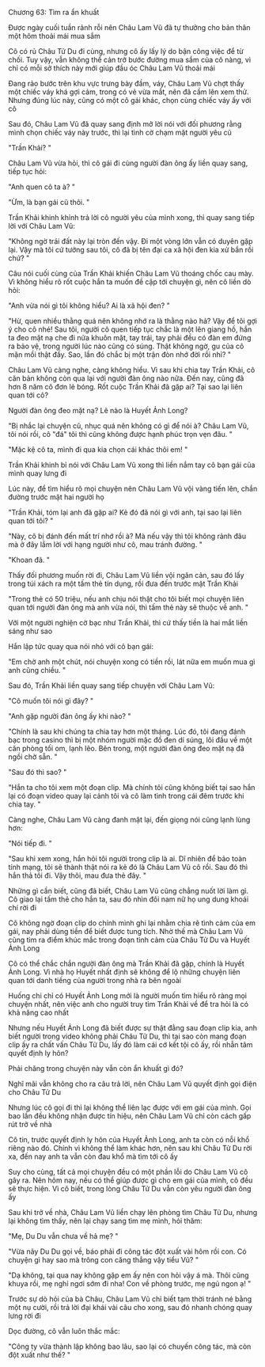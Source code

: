 




Chương 63: Tìm ra ẩn khuất

Được ngày cuối tuần rảnh rỗi nên Châu Lam Vũ đã tự thưởng cho bản thân một hôm thoải mái mua sắm

Cô có rủ Châu Tử Du đi cùng, nhưng cô ấy lấy lý do bận công việc để từ chối. Tuy vậy, vẫn không thể cản trở bước đường mua sắm của cô nàng, vì chỉ có mỗi sở thích này mới giúp đầu óc Châu Lam Vũ thoải mái

Đang rảo bước trên khu vực trưng bày đầm, váy, Châu Lam Vũ chợt thấy một chiếc váy khá gợi cảm, trong có vẻ vừa mắt, nên đã cầm lên xem thử. Nhưng đúng lúc này, cũng có một cô gái khác, chọn cùng chiếc váy ấy với cô

Sau đó, Châu Lam Vũ đã quay sang định mở lời nói với đối phương rằng mình chọn chiếc váy này trước, thì lại tình cờ chạm mặt người yêu cũ

"Trần Khải? "

Châu Lam Vũ vừa hỏi, thì cô gái đi cùng người đàn ông ấy liền quay sang, tiếp tục hỏi:

"Anh quen cô ta à? "

"Ừm, là bạn gái cũ thôi. "

Trần Khải khinh khỉnh trả lời cô người yêu của mình xong, thì quay sang tiếp lời với Châu Lam Vũ:

"Không ngờ trái đất này lại tròn đến vậy. Đi một vòng lớn vẫn có duyên gặp lại. Vậy mà tôi cứ tưởng sau tôi, cô đã bị tên đại ca xã hội đen kia xử bắn rồi chứ? "

Câu nói cuối cùng của Trần Khải khiến Châu Lam Vũ thoáng chốc cau mày. Vì không hiểu rõ rốt cuộc hắn ta muốn đề cập tới chuyện gì, nên cô liền dò hỏi:


"Anh vừa nói gì tôi không hiểu? Ai là xã hội đen? "

"Hừ, quen nhiều thằng quá nên không nhớ ra là thằng nào hả? Vậy để tôi gợi ý cho cô nhé! Sau tôi, người cô quen tiếp tục chắc là một lên giang hồ, hắn ta đeo mặt nạ che đi nửa khuôn mặt, tay trái, tay phải đều có đàn em đứng ra bảo vệ, trong người lúc nào cũng có súng. Thật không ngờ, gu của cô mặn mồi thật đấy. Sao, lần đó chắc bị một trận đòn nhớ đời rồi nhỉ? "

Châu Lam Vũ càng nghe, càng không hiểu. Vì sau khi chia tay Trần Khải, cô căn bản không còn qua lại với người đàn ông nào nữa. Đến nay, cũng đã hơn 8 năm cô đơn lẻ bóng. Rốt cuộc Trần Khải đã gặp ai? Tại sao lại liên quan tới cô?

Người đàn ông đeo mặt nạ? Lẽ nào là Huyết Ảnh Long?

"Bị nhắc lại chuyện cũ, nhục quá nên không có gì để nói à? Châu Lam Vũ, tôi nói rồi, cô "đá" tôi thì cũng không được hạnh phúc trọn vẹn đâu. "

"Mặc kệ cô ta, mình đi qua kia chọn cái khác thôi em! "

Trần Khải khinh bỉ nói với Châu Lam Vũ xong thì liền nắm tay cô bạn gái của mình quay lưng đi

Lúc này, để tìm hiểu rõ mọi chuyện nên Châu Lam Vũ vội vàng tiến lên, chắn đường trước mặt hai người họ

"Trần Khải, tóm lại anh đã gặp ai? Kẻ đó đã nói gì với anh, tại sao lại liên quan tới tôi? "

"Này, cô bị đánh đến mất trí nhớ rồi à? Mà nếu vậy thì tôi không rảnh đâu mà ở đây lắm lời với hạng người như cô, mau tránh đường. "

"Khoan đã. "

Thấy đối phương muốn rời đi, Châu Lam Vũ liền vội ngăn cản, sau đó lấy trong túi xách ra một tấm thẻ tín dụng, rồi đưa đến trước mặt Trần Khải

"Trong thẻ có 50 triệu, nếu anh chịu nói thật cho tôi biết mọi chuyện liên quan tới người đàn ông mà anh vừa nói, thì tấm thẻ này sẽ thuộc về anh. "

Với một người nghiện cờ bạc như Trần Khải, thì cứ thấy tiền là hai mắt liền sáng như sao

Hắn lập tức quay qua nói nhỏ với cô bạn gái:

"Em chờ anh một chút, nói chuyện xong có tiền rồi, lát nữa em muốn mua gì anh cũng chiều. "


Sau đó, Trần Khải liền quay sang tiếp chuyện với Châu Lam Vũ:

"Cô muốn tôi nói gì đây? "

"Anh gặp người đàn ông ấy khi nào? "

"Chính là sau khi chúng ta chia tay hơn một tháng. Lúc đó, tôi đang đánh bạc trong casino thì bị một nhóm người mặc đồ đen dí súng, lôi đầu về một căn phòng tối om, lạnh lẽo. Bên trong, một người đàn ông đeo mặt nạ đã ngồi chờ sẵn. "

"Sau đó thì sao? "

"Hắn ta cho tôi xem một đoạn clip. Mà chính tôi cũng không biết tại sao hắn lại có đoạn video quay lại cảnh tôi và cô làm tình trong cái đêm trước khi chia tay. "

Càng nghe, Châu Lam Vũ càng đanh mặt lại, đến giọng nói cũng lạnh lùng hơn:

"Nói tiếp đi. "

"Sau khi xem xong, hắn hỏi tôi người trong clip là ai. Dĩ nhiên để bảo toàn tính mạng, tôi sẽ thành thật nói ra kẻ đó là Châu Lam Vũ cô rồi. Sau đó thì hắn thả tôi đi. Vậy thôi, mau đưa thẻ đây. "

Những gì cần biết, cũng đã biết, Châu Lam Vũ cũng chẳng nuốt lời làm gì. Cô giao lại tấm thẻ cho hắn ta, sau đó nhìn đôi nam nữ họ ung dung khoái chí rời đi

Cô không ngờ đoạn clip do chính mình ghi lại nhằm chia rẽ tình cảm của em gái, nay phải dùng tiền để biết được tung tích. Nhờ thế mà Châu Lam Vũ cũng tìm ra điểm khúc mắc trong đoạn tình cảm của Châu Tử Du và Huyết Ảnh Long

Cô có thể chắc chắn người đàn ông mà Trần Khải đã gặp, chính là Huyết Ảnh Long. Vì nhà họ Huyết nhất định sẽ không để lộ những chuyện liên quan tới danh tiếng của người trong nhà ra bên ngoài

Huống chi chỉ có Huyết Ảnh Long mới là người muốn tìm hiểu rõ ràng mọi chuyện nhất, nên việc anh cho người truy tìm Trần Khải về để tra hỏi là có khả năng cao nhất

Nhưng nếu Huyết Ảnh Long đã biết được sự thật đằng sau đoạn clip kia, anh biết người trong video không phải Châu Tử Du, thì tại sao còn mang đoạn clip ấy ra chất vấn Châu Tử Du, lấy đó làm cái cớ kết tội cô ấy, rồi nhẫn tâm quyết định ly hôn?

Phải chăng trong chuyện này vẫn còn ẩn khuất gì đó?

Nghĩ mãi vẫn không cho ra câu trả lời, nên Châu Lam Vũ quyết định gọi điện cho Châu Tử Du


Nhưng lúc cô gọi đi thì lại không thể liên lạc được với em gái của mình. Gọi bao lần đều không nhận được tín hiệu, nên Châu Lam Vũ chỉ còn cách gấp rút trở về nhà

Cô tin, trước quyết định ly hôn của Huyết Ảnh Long, anh ta còn có nỗi khổ riêng nào đó. Chính vì không thể làm khác hơn, nên sau khi Châu Tử Du rời xa, đến nay anh ta vẫn còn đau khổ mà tìm tới cô ấy

Suy cho cùng, tất cả mọi chuyện đều có một phần lỗi do Châu Lam Vũ cô gây ra. Nên hôm nay, nếu có thể giúp được gì cho em gái của mình, cô đều sẽ thực hiện. Vì cô biết, trong lòng Châu Tử Du vẫn còn yêu người đàn ông ấy



Sau khi trở về nhà, Châu Lam Vũ liền chạy lên phòng tìm Châu Tử Du, nhưng lại không tìm thấy, nên lại chạy sang tìm mẹ mình, hỏi thăm:

"Mẹ, Du Du vẫn chưa về hả mẹ? "

"Vừa nãy Du Du gọi về, báo phải đi công tác đột xuất vài hôm rồi con. Có chuyện gì hay sao mà trông con căng thẳng vậy tiểu Vũ? "

"Dạ không, tại qua nay không gặp em ấy nên con hỏi vậy á mà. Thôi cũng khuya rồi, mẹ nghỉ ngơi sớm đi nha! Con về phòng trước, mẹ ngủ ngon ạ! "

Trước sự dò hỏi của bà Châu, Châu Lam Vũ chỉ biết tạm thời tránh né bằng một nụ cười, rồi trả lời đại khái vài câu cho xong, sau đó nhanh chóng quay lưng rời đi

Dọc đường, cô vẫn luôn thắc mắc:

"Công ty vừa thành lập không bao lâu, sao lại có chuyến công tác, mà còn đột xuất như thế? "




